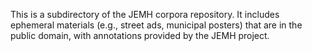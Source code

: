 This is a subdirectory of the JEMH corpora repository. It includes ephemeral materials (e.g., street ads, municipal posters) that are in the public domain, with annotations provided by the JEMH project.
